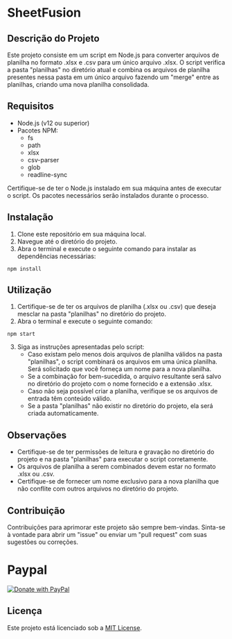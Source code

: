 # SheetFusion

## Descrição do Projeto
Este projeto consiste em um script em Node.js para converter arquivos de planilha no formato .xlsx e .csv para um único arquivo .xlsx. O script verifica a pasta "planilhas" no diretório atual e combina os arquivos de planilha presentes nessa pasta em um único arquivo fazendo um "merge" entre as planilhas, criando uma nova planilha consolidada.

## Requisitos
- Node.js (v12 ou superior)
- Pacotes NPM:
  - fs
  - path
  - xlsx
  - csv-parser
  - glob
  - readline-sync

Certifique-se de ter o Node.js instalado em sua máquina antes de executar o script. Os pacotes necessários serão instalados durante o processo.

## Instalação
1. Clone este repositório em sua máquina local.
2. Navegue até o diretório do projeto.
3. Abra o terminal e execute o seguinte comando para instalar as dependências necessárias:
```shell
npm install
```

## Utilização
1. Certifique-se de ter os arquivos de planilha (.xlsx ou .csv) que deseja mesclar na pasta "planilhas" no diretório do projeto.
2. Abra o terminal e execute o seguinte comando:
```shell
npm start
```
3. Siga as instruções apresentadas pelo script:
    - Caso existam pelo menos dois arquivos de planilha válidos na pasta "planilhas", o script combinará os arquivos em uma única planilha. Será solicitado que você forneça um nome para a nova planilha.
    - Se a combinação for bem-sucedida, o arquivo resultante será salvo no diretório do projeto com o nome fornecido e a extensão .xlsx.
    - Caso não seja possível criar a planilha, verifique se os arquivos de entrada têm conteúdo válido.
    - Se a pasta "planilhas" não existir no diretório do projeto, ela será criada automaticamente.

## Observações
- Certifique-se de ter permissões de leitura e gravação no diretório do projeto e na pasta "planilhas" para executar o script corretamente.
- Os arquivos de planilha a serem combinados devem estar no formato .xlsx ou .csv.
- Certifique-se de fornecer um nome exclusivo para a nova planilha que não conflite com outros arquivos no diretório do projeto.

## Contribuição
Contribuições para aprimorar este projeto são sempre bem-vindas. Sinta-se à vontade para abrir um "issue" ou enviar um "pull request" com suas sugestões ou correções.

# Paypal
[![Donate with PayPal](https://raw.githubusercontent.com/stefan-niedermann/paypal-donate-button/master/paypal-donate-button.png)](https://www.paypal.com/donate/?hosted_button_id=RAEXD3CNP3PTA)

## Licença
Este projeto está licenciado sob a [MIT License](LICENSE).